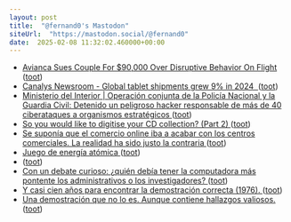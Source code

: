 ```yaml
---
layout: post
title:  "@fernand0's Mastodon"
siteUrl:  "https://mastodon.social/@fernand0"
date:  2025-02-08 11:32:02.460000+00:00
---
```

*  [Avianca Sues Couple For $90,000 Over Disruptive Behavior On Flight ](https://www.gatechecked.com/avianca-sues-couple-90000-in-damages-disruptive-behavior-1006) ([toot](https://mastodon.social/@fernand0/113968042636579079))
*  [Canalys Newsroom - Global tablet shipments grew 9% in 2024  ](https://www.canalys.com/newsroom/global-tablet-shipments-q4-202) ([toot](https://mastodon.social/@fernand0/113967851127402216))
*  [Ministerio del Interior \|  Operación conjunta de la Policía Nacional y la Guardia Civil: Detenido un peligroso hacker responsable de más de 40 ciberataques a organismos estratégicos   ](https://www.interior.gob.es/opencms/es/detalle/articulo/Detenido-un-peligroso-hacker-responsable-de-mas-de-40-ciberataques-a-organismos-estrategicos/) ([toot](https://mastodon.social/@fernand0/113966584057451294))
*  [So you would like to digitise your CD collection? (Part 2) ](https://dev.to/fernand0/so-you-would-like-to-digitise-your-cd-collection-part-2-4an) ([toot](https://mastodon.social/@fernand0/113965979434941106))
*  [Se suponía que el comercio online iba a acabar con los centros comerciales. La realidad ha sido justo la contraria ](https://www.xataka.com/magnet/boom-comercio-online-iba-a-acabar-centros-comerciales-realidad-ha-sido-justo-contrari) ([toot](https://mastodon.social/@fernand0/113965939355358713))
*  [Juego de energía atómica ](https://www.flickr.com/photos/fernand0/54285490132) ([toot](https://mastodon.social/@fernand0/113965880269634643))
*  [ ](https://mastodon.social/users/fernand0/statuses/113965109638338491/activity) ([toot](https://mastodon.social/users/fernand0/statuses/113965109638338491/activity))
*  [Con un debate curioso: ¿quién debía tener la computadora más pontente los administrativos o los investigadores? ](https://mastodon.social/@fernand0/113964324062602222) ([toot](https://mastodon.social/@fernand0/113964324062602222))
*  [Y casi cien años para encontrar la demostración correcta (1976). ](https://mastodon.social/@fernand0/113964321039757840) ([toot](https://mastodon.social/@fernand0/113964321039757840))
*  [Una demostración que no lo es. Aunque contiene hallazgos valiosos. ](https://mastodon.social/@fernand0/113964319860634803) ([toot](https://mastodon.social/@fernand0/113964319860634803))

